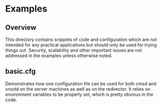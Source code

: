 # Examples
## Overview
This directory contains snippets of code and configuration which are not intended for any practical applications but should only be used for trying things out. Security, scalability and other important issues are not addressed in the examples unless otherwise noted.

## basic.cfg
Demonstrates how one configuration file can be used for both cmsd and xrootd on the server machines as well as on the redirector. It relies on environment variables to be properly set, which is pretty obvious in the code.



